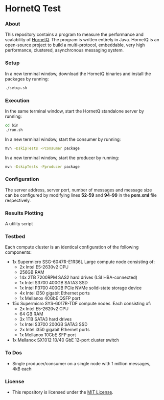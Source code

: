 # HornetQ Test
### About
This repository contains a program to measure the performance and scalability of [HornetQ](http://hornetq.jboss.org/). The program is written entirely in Java. HornetQ is an open-source project to build a multi-protocol, embeddable, very high performance, clustered, asynchronous messaging system. 

### Setup
In a new terminal window, download the HornetQ binaries and install the packages by running:
```Bash
./setup.sh
```

### Execution
In the same terminal window, start the HornetQ standalone server by running:
```Bash
cd bin
./run.sh
```
In a new terminal window, start the consumer by running:
```Bash
mvn -DskipTests -Pconsumer package
```
In a new terminal window, start the producer by running:
```Bash
mvn -DskipTests -Pproducer package
```

### Configuration
The server address, server port, number of messages and message size can be configured by modifying lines **52-59** and **94-99** in the **pom.xml** file respectively.

### Results Plotting
A utility script 

### Testbed
Each compute cluster is an identical configuration of the following components:

- 1x Supermicro SSG-6047R-E1R36L Large compute node consisting of:
  - 2x Intel E5-2630v2 CPU
  - 256GB RAM
  - 14x 2TB 7200RPM SAS2 hard drives (LSI HBA-connected)
  - 1x Intel S3700 400GB SATA3 SSD
  - 1x Intel P3700 400GB PCIe NVMe solid-state storage device
  - 4x Intel i350 gigabit Ethernet ports
  - 1x Mellanox 40GbE QSFP port
- 15x Supermicro SYS-6017R-TDF compute nodes. Each consisting of:
  - 2x Intel E5-2620v2 CPU
  - 64 GB RAM
  - 3x 1TB SATA3 hard drives
  - 1x Intel S3700 200GB SATA3 SSD
  - 2x Intel i350 gigabit Ethernet ports
  - 1x Mellanox 10GbE SFP port
- 1x Mellanox SX1012 10/40 GbE 12-port cluster switch

### To Dos
- Single producer/consumer on a single node with 1 million messages, 4kB each

### License
* This repository is licensed under the [MIT License](https://github.com/elailai94/hornetq-test/blob/master/LICENSE.md).
